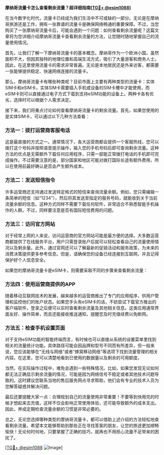 **摩纳哥流量卡怎么查看剩余流量？超详细指南[[TG💪+ @esim1088](https://t.me/s/esim1088)]**

在当今数字化时代，流量卡已经成为我们生活中不可或缺的一部分。无论是在摩纳哥旅游还是工作，拥有一张靠谱的流量卡是确保网络畅通的重要保障。不过，当您购买了一张摩纳哥流量卡后，可能会遇到一个问题：如何查看剩余流量呢？这篇文章将为您详细介绍摩纳哥流量卡查看剩余流量的方法，让您随时随地掌握自己的流量使用情况。

首先，让我们了解一下摩纳哥流量卡的基本概念。摩纳哥作为一个欧洲小国，虽然面积不大，但因其独特的地理位置和高端生活方式，吸引了大量游客和商务人士。因此，在这里使用流量卡的需求非常普遍。无论是本地居民还是外来访客，都需要一张能够提供稳定、快速网络连接的流量卡。

那么，摩纳哥流量卡有哪些种类呢？目前市面上主要有两种类型的流量卡：实体SIM卡和eSIM卡。实体SIM卡需要插入手机或设备的SIM卡槽中才能使用，而eSIM卡则可以直接通过电子方式下载到支持eSIM功能的设备上。两种卡各有优劣，选择时可以根据个人需求决定。

接下来，我们将重点讨论如何查看摩纳哥流量卡的剩余流量。首先，如果您使用的是实体SIM卡，可以通过以下几种方法查看：

### 方法一：拨打运营商客服电话

这是最直接的方式之一。通常情况下，各大运营商都会提供一个客服热线，您可以拨打这个号码并按照语音提示操作，输入您的手机号码后即可查询剩余流量。这种方法的优点是无需额外下载任何应用程序，只需一部能正常拨打电话的手机即可完成操作。不过需要注意的是，部分国家和地区可能对拨打国际长途有额外费用，所以在使用前最好确认是否会产生额外成本。

### 方法二：发送短信指令

许多运营商还支持通过发送特定格式的短信来查询流量余额。例如，您只需编辑一条简单的短信（如“1234”），然后将其发送至指定的服务号码，就能收到关于当前流量余额的信息。这种方式同样不需要下载任何软件，非常适合不熟悉智能手机操作的人群。不过，同样要注意是否有国际短信费用的问题。

### 方法三：访问官方网站

对于经常上网的人来说，访问运营商的官方网站可能是最方便的选择。大多数运营商都提供了在线服务平台，用户只需登录账户后就可以轻松查看自己的流量使用情况以及剩余量。此外，通过官网还可以了解最新的促销活动和服务政策，为未来的消费决策提供更多参考信息。但是，请确保您的设备已经连接到互联网，并且记得保护好个人信息安全。

如果您的摩纳哥流量卡是eSIM卡，则需要采取不同的步骤来查看剩余流量：

### 方法四：使用运营商提供的APP

随着移动互联网技术的发展，越来越多的运营商推出了专门的应用程序，供用户管理和监控他们的账户状态。如果您手头有eSIM卡的话，不妨尝试下载官方推出的客户端软件，登录之后便可以实时查看剩余流量及其他相关信息。这类应用通常界面友好、操作简单，而且还能接收推送通知，提醒您及时充值续费以免断网。

### 方法五：检查手机设置页面

对于支持eSIM功能的智能终端而言，有时候也可以直接从系统的设置菜单里找到相关的流量统计功能。具体路径可能会因品牌和型号不同而有所差异，但一般来说，您应该能够在“无线与网络”或者“蜂窝移动网络”等选项下找到流量管理的相关内容。在这里，您可以清楚地看到已使用的数据量以及剩余的可用额度。

当然，在实际操作过程中，难免会遇到一些特殊情况。比如，如果您发现无论如何都无法正确显示剩余流量的情况，可能是因为网络信号不稳定或者其他技术问题导致的。这时建议您联系当地的售后服务网点寻求帮助，他们会有专业的技术人员为您解答疑惑并解决问题。

最后还要提醒大家一点：合理规划自己的流量使用非常重要！不要等到快用完的时候才想起来去充值，这样不仅会影响正常使用体验，还可能导致额外的成本支出。因此，养成定期检查流量余额的习惯是非常必要的。

总之，无论您选择哪种类型的摩纳哥流量卡，都可以借助上述介绍的方法轻松地查看剩余流量。希望本文能够帮助到那些正在寻找答案的朋友，让您的旅途更加顺畅愉快！无论何时何地，只要掌握了正确的技巧，就再也不用担心流量不足带来的困扰了。

[[TG💪+ @esim1088](https://t.me/s/esim1088) ![Image](https://i.postimg.cc/4NQfJmqS/Snipaste-2025-05-13-00-14-12.png)]